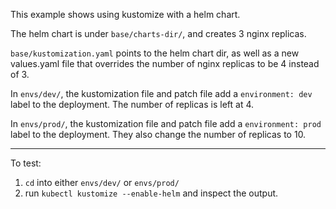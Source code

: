 This example shows using kustomize with a helm chart.

The helm chart is under `base/charts-dir/`, and creates 3 nginx replicas.

`base/kustomization.yaml` points to the helm chart dir, as well as a new values.yaml file that overrides the number of nginx replicas to be 4 instead of 3.

In `envs/dev/`, the kustomization file and patch file add a `environment: dev` label to the deployment. The number of replicas is left at 4.

In `envs/prod/`, the kustomization file and patch file add a `environment: prod` label to the deployment. They also change the number of replicas to 10.

---

To test:
1. `cd` into either `envs/dev/` or `envs/prod/`
2. run `kubectl kustomize --enable-helm` and inspect the output.
